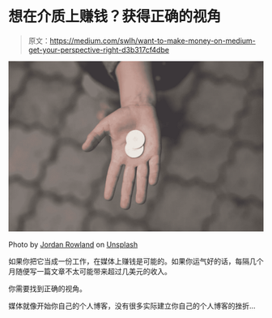 # 想在介质上赚钱？获得正确的视角

> 原文：<https://medium.com/swlh/want-to-make-money-on-medium-get-your-perspective-right-d3b317cf4dbe>

![](img/c511d3ec23cdf40fd80a0f99f265d984.png)

Photo by [Jordan Rowland](https://unsplash.com/@yakimadesign?utm_source=unsplash&utm_medium=referral&utm_content=creditCopyText) on [Unsplash](https://unsplash.com/search/photos/coins?utm_source=unsplash&utm_medium=referral&utm_content=creditCopyText)

如果你把它当成一份工作，在媒体上赚钱是可能的。如果你运气好的话，每隔几个月随便写一篇文章不太可能带来超过几美元的收入。

你需要找到正确的视角。

媒体就像开始你自己的个人博客，没有很多实际建立你自己的个人博客的挫折…